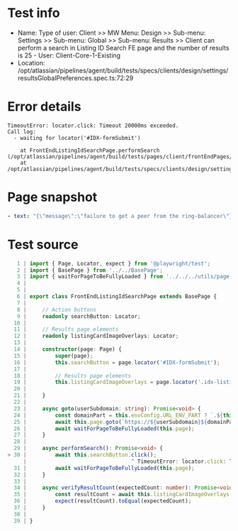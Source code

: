 # Test info

- Name: Type of user: Client >> MW Menu: Design >> Sub-menu: Settings >> Sub-menu: Global >> Sub-menu: Results >> Client can perform a search in Listing ID Search FE page and the number of results is 25 - User: Client-Core-1-Existing
- Location: /opt/atlassian/pipelines/agent/build/tests/specs/clients/design/settings/resultsGlobalPreferences.spec.ts:72:29

# Error details

```
TimeoutError: locator.click: Timeout 20000ms exceeded.
Call log:
  - waiting for locator('#IDX-formSubmit')

    at FrontEndListingIdSearchPage.performSearch (/opt/atlassian/pipelines/agent/build/tests/pages/client/frontEndPages/FrontEndListingIdSearchPage.ts:30:33)
    at /opt/atlassian/pipelines/agent/build/tests/specs/clients/design/settings/resultsGlobalPreferences.spec.ts:78:70
```

# Page snapshot

```yaml
- text: "{\"message\":\"failure to get a peer from the ring-balancer\"}"
```

# Test source

```ts
   1 | import { Page, Locator, expect } from '@playwright/test';
   2 | import { BasePage } from '../../BasePage';
   3 | import { waitForPageToBeFullyLoaded } from '../../../utils/page-utils';
   4 |
   5 |
   6 | export class FrontEndListingIdSearchPage extends BasePage {
   7 |
   8 |     // Action buttons
   9 |     readonly searchButton: Locator;
  10 |
  11 |     // Results page elements
  12 |     readonly listingCardImageOverlays: Locator;
  13 |
  14 |     constructor(page: Page) {
  15 |         super(page);
  16 |         this.searchButton = page.locator('#IDX-formSubmit');
  17 |
  18 |         // Results page elements
  19 |         this.listingCardImageOverlays = page.locator('.idx-listing-card__image-overlay');
  20 |         
  21 |     }
  22 |
  23 |     async goto(userSubdomain: string): Promise<void> {
  24 |         const domainPart = this.envConfig.URL_ENV_PART ? `.${this.envConfig.URL_ENV_PART}` : '';
  25 |         await this.page.goto(`https://${userSubdomain}${domainPart}.com/idx/search/listingid`);
  26 |         await waitForPageToBeFullyLoaded(this.page);
  27 |     }
  28 |
  29 |     async performSearch(): Promise<void> {
> 30 |         await this.searchButton.click();
     |                                 ^ TimeoutError: locator.click: Timeout 20000ms exceeded.
  31 |         await waitForPageToBeFullyLoaded(this.page);
  32 |     }
  33 |
  34 |     async verifyResultCount(expectedCount: number): Promise<void> {
  35 |         const resultCount = await this.listingCardImageOverlays.count();
  36 |         expect(resultCount).toEqual(expectedCount);
  37 |     }
  38 |
  39 | }
```